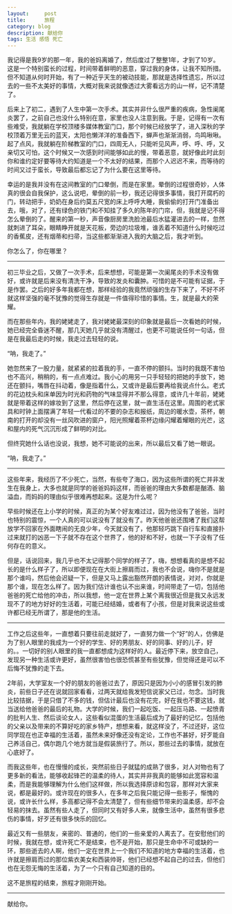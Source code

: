 ```yaml
---
layout:     post
title:      旅程
category: blog
description: 献给你
tags: 生活 感悟 死亡
---
```

我记得是我9岁的那一年，我的爸妈离婚了，然后度过了整整1年，才到了10岁。这是一个特别蛮长的过程，时间带着鲜明的恶意，穿过我的身体，让我不知所措。但不知道从何时开始，有了一种近乎天生的被动技能，那就是选择性遗忘，所以过去的一些不太美好的事情，大概对我来说就像透过大雾看远方的山一样，记不清楚了。

后来上了初二，遇到了人生中第一次手术。其实并非什么很严重的疾病，急性阑尾炎罢了，之前自己也没什么特别在意，家里也没人注意到我。于是，记得有一次有些难受，我就躺在学校顶楼多媒体教室门口，那个时候已经放学了，进入深秋的学校顶着万里无云的蓝天，太阳也懒洋洋的准备西下，蝉声也渐渐消弱，鸟鸣啾啾。起了点风，我就躺在阶梯教室的门口，四周无人，只能听见风声，呼、呼、呼，又亲切又可怕，这个时候又一次感到时间能够如此的慢，带着恶意，就好像此时此刻你和谁约定好要等待大约知道是一个不太好的结果，而那个人迟迟不来，而等待的时间又过于蛮长，导致最后都忘记了为什么要在这里等待。

幸运的是我并没有在这间教室的门口晕倒，而是在家里。晕倒的过程很奇妙，人体真的很会自我保护，这么说吧，晕倒的前一秒，我还记得很多事情，我打开腐朽的门，转动把手，奶奶在身后约莫五尺宽的床上呼呼大睡，我偷偷的打开门准备出去，哦，对了，还有绿色的铁门和不知挂了多久的陈年的门帘，但，我就是记不得怎么晕倒的了。醒来的第一秒，声音像厨房里洗脸池最后水猛灌进去的一样，忽然就刺进了耳朵，眼睛睁开就是天花板，旁边的垃圾堆，谁丢着不知道什么时候吃过的香蕉皮，还有烟蒂和扫帚，当这些都渐渐进入我的大脑之后，我才听到。

你怎么了，你在哪里？

----

初三毕业之后，又做了一次手术，后来想想，可能是第一次阑尾炎的手术没有做好，或许就是后来没有清洗干净，导致的发炎和囊肿。可惜的是不可能有证据，于是作罢。之后的好多年我都在想，那样经验的我竟然顽强的生存下来了，不好不坏就这样坚强的毫不犹豫的觉得生存就是一件值得珍惜的事情。生，就是最大的荣耀。

而在那些年内，我的姥姥走了，我对姥姥最深刻的印象就是最后一次看她的时候，她已经完全昏迷不醒，那几天她几乎就没有清醒过，也更不可能说任何一句话，但是在我最后走的时候，我走过去轻轻的说。

“呐，我走了。”

她忽然来了一股力量，就紧紧的拉着我的手，一直不停的颤抖。当时的我既不害怕也不高兴，稍稍的，有一点点难过。我小心的用另一只手轻轻的把她的手放下，她还在颤抖，嘴唇在抖动着，像是指着什么，又或许是最后要再给我说点什么。老式的花边枕头和床单因为时光和药物的气味显得并不那么得意，或许几十年前，姥姥就是带着这样的嫁妆到了这里，然后停在这里，就一直生活在这里。周围的老式家具和时钟上面摆满了年轻一代看过的不要的杂志和报纸，周边的暖水壶，茶杯，朝南的打开的却没有一丝风吹进的窗户，阳光照耀着茶杯边缘闪耀着耀眼的光芒，这和屋内的死气沉沉形成了鲜明的对比。

但终究她什么话也没说，我想，她不可能说的出来，所以最后又看了她一眼说。

“呐，我走了。”

----

这些年来，我经历了不少死亡，当然，有些夸了海口，因为这些所谓的死亡并非发生在我身上，大多也就是同学的爸爸妈妈这样，而爸爸的理由大多数都是酗酒、脑溢血，而妈妈的理由似乎很难再想起来。这是为什么呢？

早些时候还在上小学的时候，真正的为某个好友难过过，因为他没有了爸爸，当时也特别的震惊，一个人真的可以说没有了就没有了。昨天他爸爸还围堵了我们这帮放学不回家在外面瞎闹的无良少年，今天就没有了，他那轻巧跳下自行车和直接扑过来就打的凶恶一下子就不存在这个世界了，他的好和不好，也就一下子没有了任何存在的意义。

但是，话说回来，我几乎也不太记得那个同学的样子了，嗨，想想看真的是想不起长的是什么样子了，所以即便现在在大街上擦肩而过，我也不会说，嗨你不是就是那个谁吗，然后他会迟疑一下，但是又马上露出豁然开朗的表情说，对对，你就是那个谁，现在怎么样了。因为我们估计谁也认不出来谁，时间带走了一切，包括他爸爸的死亡给他的冲击，所以我想，他一定在世界上某个离我很近但是我又永远发现不了的地方好好的生活着，可能已经结婚，或者有了小孩，但是对我来说这些或许都已经无所谓了，那是他的生活。

----

工作之后这些年，一直想着只要往前走就好了，一直努力做一个“好”的人，仿佛是为了别人眼里的我成为一个好的学生、好的男朋友、好的同事、好的儿子，好的。。一切好的别人眼里的我一直都想成为这样好的人。最近停下来，放空自己，发现另一种生活或许更好，虽然很害怕也很恐慌甚至有些犹豫，但觉得还是可以不后悔不犹豫的走下去。

2年前，大学室友一个好的朋友的爸爸过去了，原因只是因为小小的感冒引发的肺炎，前些日子还在说就回家看看，过两天就给我发短信说家父已过，勿念。当时我比较拮据，于是只借了不多的钱，但估计最后也没有花完，好在我也不要这钱，就当送给他爸爸的最后的礼物。大学的时候，我们一起吃饭、一起压马路、一起愤青的批判人生、然后谈论女人，这些看似混蛋的生活最后成为了最好的记忆，包括他的父亲以及带来的不算好吃的家乡特产，想想来看，就这样没了，不过还好，这位同学现在也正幸福的生活着，虽然未来好像还没有定论，工作也不甚好，好歹能自己养活自己，偶尔跑几个地方就当是假装旅行了。所以，那些过去的事情，就放在心底好了。

而我这些年，也在慢慢的成长，突然前些日子就猛的成熟了很多，对人对物也有了更多新的看法，能够收起锋芒的温柔的待人，其实并非我真的能够如此宽容和温柔，而是我能够理解为什么他们这样做，所以我选择原谅和包容，那样对大家来说，都是最好的。或许现在的很多人，在多年之后我只能记得一些影子，惭愧的说，或许长什么样，多高都记得不会太清楚了，但有些细节带来的温柔感，却不会轻易的抹去。虽然有些人走了，但同时又有好多人来，就像生活中，虽然有很多悲伤的事情，好歹还有很多快乐的回忆。

最近又有一些朋友，亲密的、普通的，他们的一些亲爱的人离去了。在安慰他们的时候，我就在想，或许死亡不是结束，也不是开始，那只是生命中不可或缺的一环，那些逝去的人啊，他们一定在世界上一个我们不知道的地方幸福的生活着，也许就是擦肩而过的那位紫衣美女和西装帅哥，他们已经想不起自己的过去，但他们也在无怨无悔的生活着，为了一个只有自己知道的目的。

这不是旅程的结束，旅程才刚刚开始。

----

献给你。
